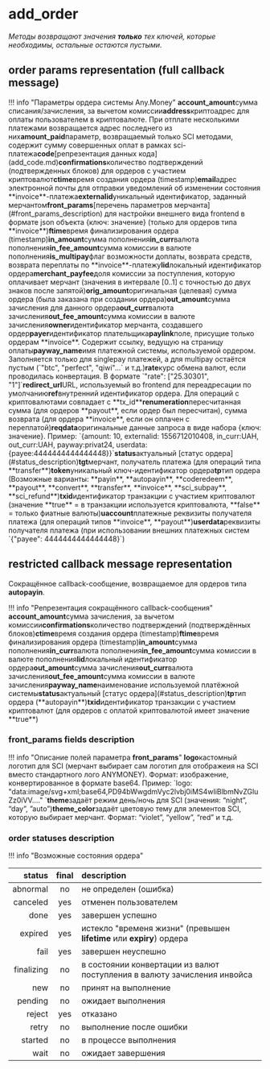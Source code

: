 # add\_order

_Методы возвращают значения **только** тех ключей, которые необходимы, остальные остаются пустыми._

## order params representation \(full callback message\)

!!! info "Параметры ордера системы Any.Money" **account\_amount**сумма списания/зачисления, за вычетом комиссии**address**криптоадрес для оплаты пользователем в криптовалюте. При отплате несколькими платежами возвращается адрес последнего из них**amount\_paid**параметр, возвращаемый только SCI методами, содержит сумму совершенных оплат в рамках sci-платежа**code**\[репрезентация данных кода\]\(add\_code.md\)**confirmations**количество подтверждений \(подтвержденных блоков\) для ордеров с участием криптовалют**ctime**время создания ордера \(timestamp\)**email**адрес электронной почты для отправки уведомлений об изменении состояния \*\*invoice\*\*-платежа**externalid**уникальный идентификатор, заданный мерчантом**front\_params**\[перечень параметров мерчанта\]\(\#front\_params\_description\) для настройки внешнего вида frontend в формате json объекта {ключ: значение} \(только для ордеров типа \*\*invoice\*\*\)**ftime**время финализирования ордера \(timestamp\)**in\_amount**сумма пополнения**in\_curr**валюта пополнения**in\_fee\_amount**сумма комиссии в валюте пополнения**is\_multipay**флаг возможности доплаты, возврата средств, возврата переплаты по \*\*invoice\*\*-платежу**lid**локальный идентификатор ордера**merchant\_payfee**доля комиссии за поступления, которую оплачивает мерчант \(значения в интервале \[0..1\] c точностью до двух знаков после запятой\)**orig\_amount**оригинальная \(целевая\) сумма ордера \(была заказана при создании ордера\)**out\_amount**сумма зачисления для данного ордера**out\_curr**валюта зачисления**out\_fee\_amount**сумма комиссии в валюте зачисления**owner**идентификатор мерчанта, создавшего ордер**payer**идентификатор плательщика**paylink**поле, присущие только ордерам \*\*invoice\*\*. Содержит ссылку, ведущую на страницу оплаты**payway\_name**имя платежной системы, используемой ордером. Заполняется только для singlepay платежей, а для multipay остаётся пустым \(\`"btc", "perfect", "qiwi"...\` и т.д.\)**rate**курс обмена валют, если проводилась конвертация. В формате \`"rate": \["25.30301", "1"\]\`**redirect\_url**URL, используемый во frontend для переадресации по умолчанию**ref**внутренний идентификатор ордера. Для операций с криптовалютами совпадает с \*\*tx\_id\*\***renumeration**пересчитанная сумма \(для ордеров \*\*payout\*\*, если ордер был пересчитан\), сумма возврата \(для ордера \*\*invoice\*\*, если он оплачен с переплатой\)**reqdata**оригинальные данные запроса в виде набора {ключ: значение}. Пример: \`{amount: 10, externalid: 1556712010408, in\_curr:UAH, out\_curr:UAH, payway:privat24, userdata: {payee:4444444444444448}}\`**status**актуальный \[статус ордера\]\(\#status\_description\)**tgt**мерчант, получатель платежа \(для операций типа \*\*transfer\*\*\)**token**уникальный ключ-идентификатор ордера**tp**тип ордера \(Возможные варианты: \*\*payin\*\*, \*\*autopayin\*\*, \*\*coderedeem\*\*, \*\*payout\*\*, \*\*convert\*\*, \*\*transfer\*\*, \*\*invoice\*\*, \*\*sci\_subpay\*\*, \*\*sci\_refund\*\*\)**txid**идентификатор транзакции с участием криптовалют \(значение \*\*true\*\* = в транзакции используется криптовалюта, \*\*false\*\* = только фиатные валюты\)**uaccount**платежные реквизиты получателя платежа \(для операций типов \*\*invoice\*\*, \*\*payout\*\*\)**userdata**реквизиты получателя платежа \(при использовании внешних платежных систем \`{"payee": 4444444444444448}\`\)

## restricted callback message representation

Сокращённое callback-сообщение, возвращаемое для ордеров типа **autopayin**.

!!! info "Репрезентация сокращённого callback-сообщения" **account\_amount**сумма зачисления, за вычетом комиссии**confirmations**количество подтверждений \(подтверждённых блоков\)**ctime**время создания ордера \(timestamp\)**ftime**время финализирования ордера \(timestamp\)**in\_amount**сумма пополнения**in\_curr**валюта пополнения**in\_fee\_amount**сумма комиссии в валюте пополнения**lid**локальный идентификатор ордера**out\_amount**сумма зачисления**out\_curr**валюта зачисления**out\_fee\_amount**сумма комиссии в валюте зачисления**payway\_name**наименование используемой платёжной системы**status**актуальный \[статус ордера\]\(\#status\_description\)**tp**тип ордера \(\*\*autopayin\*\*\)**txid**идентификатор транзакции с участием криптовалют \(для ордеров с оплатой криптовалютой имеет значение \*\*true\*\*\)

### front\_params fields description

!!! info "Описание полей параметра **front\_params**" **logo**кастомный логотип для SCI \(мерчант выбирает сам логотип для отображеия на SCI вместо стандартного лого ANYMONEY\). Формат: изображение, конвертированное в формате base64. Пример: \`logo: "data:image/svg+xml;base64,PD94bWwgdmVyc2lvbj0iMS4wIiBlbmNvZGluZz0iVV...." \`**theme**задаёт режим день/ночь для SCI \(значения: “night”, “day”, ”auto”\)**theme\_color**задаёт цветовую тему для элементов SCI, которую выбирает мерчант. Формат: “violet”, “yellow”, “red” и т.д.

### order statuses description

!!! info "Возможные состояния ордера"

| status | final | description |
| ---: | :---: | :--- |
| abnormal | no | не определен \(ошибка\) |
| canceled | yes | отменен пользователем |
| done | yes | завершен успешно |
| expired | yes | истекло "временя жизни" \(превышен **lifetime** или **expiry**\) ордера |
| fail | yes | завершен неуспешно |
| finalizing | no | в состоянии конвертации из валют поступления в валюту зачисления инвойса |
| new | no | принят на выполнение |
| pending | no | ожидает выполнения |
| reject | yes | отказано |
| retry | no | выполнение после ошибки |
| started | no | в процессе выполнения |
| wait | no | ожидает завершения |

